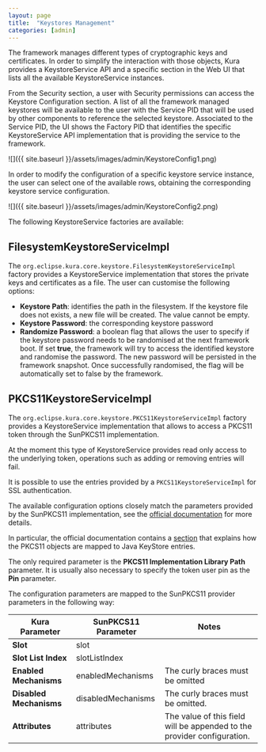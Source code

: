 ```yaml
---
layout: page
title:  "Keystores Management"
categories: [admin]
---
```


The framework manages different types of cryptographic keys and certificates.
In order to simplify the interaction with those objects, Kura provides a KeystoreService API and a specific section in the Web UI that lists all the available KeystoreService instances.

From the Security section, a user with Security permissions can access the Keystore Configuration section.
A list of all the framework managed keystores will be available to the user with the Service PID that will be used by other components to reference the selected keystore.
Associated to the Service PID, the UI shows the Factory PID that identifies the specific KeystoreService API implementation that is providing the service to the framework.

![]({{ site.baseurl }}/assets/images/admin/KeystoreConfig1.png)

In order to modify the configuration of a specific keystore service instance, the user can select one of the available rows, obtaining the corresponding keystore service configuration.

![]({{ site.baseurl }}/assets/images/admin/KeystoreConfig2.png)

The following KeystoreService factories are available:

## FilesystemKeystoreServiceImpl

The `org.eclipse.kura.core.keystore.FilesystemKeystoreServiceImpl` factory provides a KeystoreService implementation that stores the private keys and certificates as a file. The user can customise the following options:
- **Keystore Path**: identifies the path in the filesystem. If the keystore file does not exists, a new file will be created. The value cannot be empty.
- **Keystore Password**: the corresponding keystore password
- **Randomize Password**: a boolean flag that allows the user to specify if the keystore password needs to be randomised at the next framework boot. If set **true**, the framework will try to access the identified keystore and randomise the password. The new password will be persisted in the framework snapshot. Once successfully randomised, the flag will be automatically set to false by the framework.

## PKCS11KeystoreServiceImpl

The `org.eclipse.kura.core.keystore.PKCS11KeystoreServiceImpl` factory provides a KeystoreService implementation that allows to access a PKCS11 token through the SunPKCS11 implementation.

At the moment this type of KeystoreService provides read only access to the underlying token, operations such as adding or removing entries will fail.

It is possible to use the entries provided by a `PKCS11KeystoreServiceImpl` for SSL authentication.

The available configuration options closely match the parameters provided by the SunPKCS11 implementation, see the [official documentation](https://docs.oracle.com/javase/8/docs/technotes/guides/security/p11guide.html) for more details.

In particular, the official documentation contains a [section](https://docs.oracle.com/javase/8/docs/technotes/guides/security/p11guide.html#KeyStoreRestrictions) that explains how the PKCS11 objects are mapped to Java KeyStore entries.

The only required parameter is the **PKCS11 Implementation Library Path** parameter. It is usually also necessary to specify the token user pin as the **Pin** parameter.

The configuration parameters are mapped to the SunPKCS11 provider parameters in the following way:

|**Kura Parameter**|**SunPKCS11 Parameter**|**Notes**|
|-|-|-|
|**Slot**|slot||
|**Slot List Index**|slotListIndex||
|**Enabled Mechanisms**|enabledMechanisms|The curly braces must be omitted|
|**Disabled Mechanisms**|disabledMechanisms|The curly braces must be omitted.|
|**Attributes**|attributes|The value of this field will be appended to the provider configuration.|

